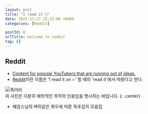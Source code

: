 ```yaml
---
layout: post
title: "I read it 📘"
date: 2021-12-27 22:22:00 +0900
categories: [Reddit]

postId: 0
urlTitle: welcome to reddit
tag: []
---
```


## Reddit
 - [Content for popular YouTubers that are running out of ideas.](https://www.urbandictionary.com/define.php?term=Reddit)  
 - [Reddit](https://www.reddit.com/)이란 이름은 'I read it on ~' 할 때의 'read it'에서 따왔다고 한다.


![죽어라](https://i.postimg.cc/wBd3ymTk/image.jpg)  
위 사진은 다분히 해학적인 목적의 인용임을 명시하는 바입니다.
{: .center}  

- 혜암스님의 벼락같은 화두에 따른 독후감의 모음집
